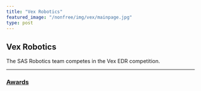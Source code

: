 ```yaml
---
title: "Vex Robotics"
featured_image: "/nonfree/img/vex/mainpage.jpg"
type: post
---
```


## Vex Robotics

The SAS Robotics team competes in the Vex EDR competition.

---
### [Awards](awards)

